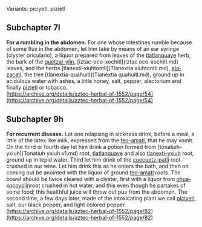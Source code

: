 Variants: piciyetl, pizietl  

## Subchapter 7l  
**For a rumbling in the abdomen.** For one whose intestines rumble because of some flux in the abdomen, let him take by means of an ear syringe (clyster oriculario), a liquor prepared from leaves of the [tlatlanquaye](Tlatlanquaye.md) herb, the bark of the [quetzal-ylin](Quetzal-ylin.md), [iztac-oco-xochitl](Iztac oco-xochitl.md) leaves, and the herbs [tlanexti-xiuhtontli](Tlanextia xiuhtontli.md), [elo-zacatl](Elo-zacatl.md), the tree [tlanextia-quahuitl](Tlanextia quahuitl.md), ground up in acidulous water with ashes, a little honey, salt, pepper, alectorium and finally [pizietl](Piciyetl.md) or tobacco.  
[https://archive.org/details/aztec-herbal-of-1552/page/54](https://archive.org/details/aztec-herbal-of-1552/page/54)  

## Subchapter 9h  
**For recurrent disease.** Let one relapsing in sickness drink, before a meal, a little of the latex like milk, expressed from the [teo-amatl](Teo-amatl.md), that he may vomit. On the third or fourth day let him drink a potion formed from [tonatiuh-yxiuh](Tonatiuh yxiuh v1.md) root, [tlatlanquaye](Tlatlanquaye.md) and also [tlanexti-yxiuh](Tlanextia-yxiuh.md) root, ground up in tepid water. Third let him drink of the [cuecuetz-patli](Cuecuetz-patli.md) root crushed in our wine. Let him drink this as he enters the bath, and then on coming out be anointed with the liquor of ground [teo-amatl](Teo-amatl.md) roots. The bowel should be twice cleared with a clyster, first with a liquor from [ohua-xocoyolin](Ohua-xoxocoyolin.md)root crushed in hot water, and this even though he partakes of some food; this healthful juice will throw out pus from the abdomen. The second time, a few days later, made of the intoxicating plant we call [piciyetl](Piciyetl.md), salt, our black pepper, and light colored pepper.  
[https://archive.org/details/aztec-herbal-of-1552/page/82](https://archive.org/details/aztec-herbal-of-1552/page/82)  

